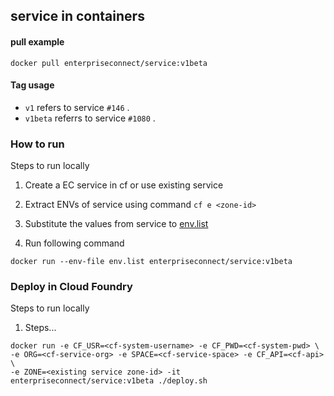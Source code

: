 ## service in containers
#### pull example
```docker pull enterpriseconnect/service:v1beta```

#### Tag usage
- ```v1``` refers to service ```#146``` .
- ```v1beta``` referrs to service ```#1080``` .

### How to run

Steps to run locally

1. Create a EC service in cf or use existing service

2. Extract ENVs of service using command ```cf e <zone-id>```

3. Substitute the values from service to [env.list](https://github.com/EC-Release/oci/blob/v1beta_svc_oci_spec_update_dockerfile/spec/service/env.list.sample)

4. Run following command

```shell
docker run --env-file env.list enterpriseconnect/service:v1beta
```

### Deploy in Cloud Foundry

Steps to run locally

1. Steps...

```shell
docker run -e CF_USR=<cf-system-username> -e CF_PWD=<cf-system-pwd> \
-e ORG=<cf-service-org> -e SPACE=<cf-service-space> -e CF_API=<cf-api> \
-e ZONE=<existing service zone-id> -it enterpriseconnect/service:v1beta ./deploy.sh
